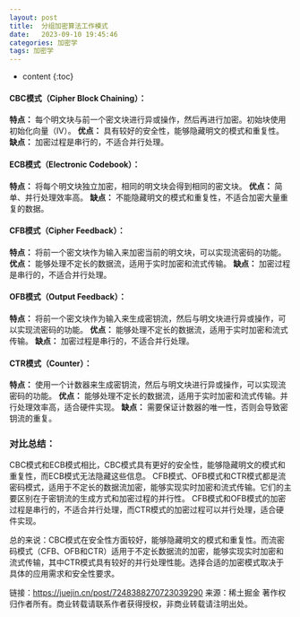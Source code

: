 ```yaml
---
layout: post
title:  分组加密算法工作模式
date:   2023-09-10 19:45:46
categories: 加密学
tags: 加密学
---
```


* content
{:toc}

#### CBC模式（Cipher Block Chaining）：
**特点：** 每个明文块与前一个密文块进行异或操作，然后再进行加密。初始块使用初始化向量（IV）。
**优点：** 具有较好的安全性，能够隐藏明文的模式和重复性。
**缺点：** 加密过程是串行的，不适合并行处理。


#### ECB模式（Electronic Codebook）：
**特点：** 将每个明文块独立加密，相同的明文块会得到相同的密文块。
**优点：** 简单、并行处理效率高。
**缺点：** 不能隐藏明文的模式和重复性，不适合加密大量重复的数据。


#### CFB模式（Cipher Feedback）：


**特点：** 将前一个密文块作为输入来加密当前的明文块，可以实现流密码的功能。
**优点：** 能够处理不定长的数据流，适用于实时加密和流式传输。
**缺点：** 加密过程是串行的，不适合并行处理。


#### OFB模式（Output Feedback）：


**特点：** 将前一个密文块作为输入来生成密钥流，然后与明文块进行异或操作，可以实现流密码的功能。
**优点：** 能够处理不定长的数据流，适用于实时加密和流式传输。
**缺点：** 加密过程是串行的，不适合并行处理。


#### CTR模式（Counter）：


**特点：** 使用一个计数器来生成密钥流，然后与明文块进行异或操作，可以实现流密码的功能。
**优点：** 能够处理不定长的数据流，适用于实时加密和流式传输。并行处理效率高，适合硬件实现。
**缺点：** 需要保证计数器的唯一性，否则会导致密钥流的重复。

### 对比总结：

CBC模式和ECB模式相比，CBC模式具有更好的安全性，能够隐藏明文的模式和重复性，而ECB模式无法隐藏这些信息。
CFB模式、OFB模式和CTR模式都是流密码模式，适用于不定长的数据流加密，能够实现实时加密和流式传输。它们的主要区别在于密钥流的生成方式和加密过程的并行性。
CFB模式和OFB模式的加密过程是串行的，不适合并行处理，而CTR模式的加密过程可以并行处理，适合硬件实现。

总的来说：CBC模式在安全性方面较好，能够隐藏明文的模式和重复性。而流密码模式（CFB、OFB和CTR）适用于不定长数据流的加密，能够实现实时加密和流式传输，其中CTR模式具有较好的并行处理性能。选择合适的加密模式取决于具体的应用需求和安全性要求。

链接：https://juejin.cn/post/7248388270723039290
来源：稀土掘金
著作权归作者所有。商业转载请联系作者获得授权，非商业转载请注明出处。